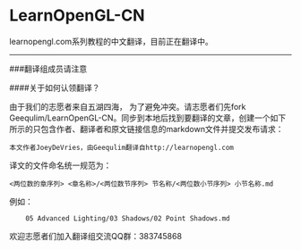 # LearnOpenGL-CN
learnopengl.com系列教程的中文翻译，目前正在翻译中。

---
###翻译组成员请注意

####关于如何认领翻译？

由于我们的志愿者来自五湖四海，
为了避免冲突。请志愿者们先fork Geequlim/LearnOpenGL-CN。同步到本地后找到要翻译的文章，创建一个如下所示的只包含作者、翻译者和原文链接信息的markdown文件并提交发布请求：
    
    本文作者JoeyDeVries，由Geequlim翻译自http://learnopengl.com

译文的文件命名统一规范为：

    <两位数的章序列> <章名称>/<两位数节序列> 节名称/<两位数小节序列> 小节名称.md
    
例如：

        05 Advanced Lighting/03 Shadows/02 Point Shadows.md
        
欢迎志愿者们加入翻译组交流QQ群：383745868
